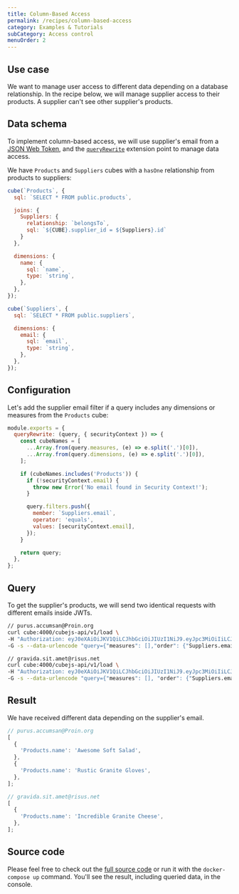 ```yaml
---
title: Column-Based Access
permalink: /recipes/column-based-access
category: Examples & Tutorials
subCategory: Access control
menuOrder: 2
---
```


## Use case

We want to manage user access to different data depending on a database
relationship. In the recipe below, we will manage supplier access to their
products. A supplier can't see other supplier's products.

## Data schema

To implement column-based access, we will use supplier's email from a
[JSON Web Token](https://cube.dev/docs/security), and the
[`queryRewrite`](https://cube.dev/docs/security/context#using-query-rewrite)
extension point to manage data access.

We have `Products` and `Suppliers` cubes with a `hasOne` relationship from
products to suppliers:

```javascript
cube(`Products`, {
  sql: `SELECT * FROM public.products`,

  joins: {
    Suppliers: {
      relationship: `belongsTo`,
      sql: `${CUBE}.supplier_id = ${Suppliers}.id`
    }
  },

  dimensions: {
    name: {
      sql: `name`,
      type: `string`,
    },
  },
});
```

```javascript
cube(`Suppliers`, {
  sql: `SELECT * FROM public.suppliers`,

  dimensions: {
    email: {
      sql: `email`,
      type: `string`,
    },
  },
});
```

## Configuration

Let's add the supplier email filter if a query includes any dimensions or
measures from the `Products` cube:

```javascript
module.exports = {
  queryRewrite: (query, { securityContext }) => {
    const cubeNames = [
      ...Array.from(query.measures, (e) => e.split('.')[0]),
      ...Array.from(query.dimensions, (e) => e.split('.')[0]),
    ];

    if (cubeNames.includes('Products')) {
      if (!securityContext.email) {
        throw new Error('No email found in Security Context!');
      }

      query.filters.push({
        member: `Suppliers.email`,
        operator: 'equals',
        values: [securityContext.email],
      });
    }

    return query;
  },
};
```

## Query

To get the supplier's products, we will send two identical requests with
different emails inside JWTs.

```bash
// purus.accumsan@Proin.org
curl cube:4000/cubejs-api/v1/load \
-H "Authorization: eyJ0eXAiOiJKV1QiLCJhbGciOiJIUzI1NiJ9.eyJpc3MiOiIiLCJpYXQiOjE2MjkyNjY0NzAsImV4cCI6MTY5MjMzODQ3MCwiYXVkIjoiIiwic3ViIjoiIiwiZW1haWwiOiJwdXJ1cy5hY2N1bXNhbkBQcm9pbi5vcmcifQ.vA_pzTOBYS10D2mhno0COJux7hhchfNmx-eh52SwSko" \
-G -s --data-urlencode "query={"measures": [],"order": {"Suppliers.email": "asc"}, "dimensions": ["Products.name"]}"
```

```bash
// gravida.sit.amet@risus.net
curl cube:4000/cubejs-api/v1/load \
-H "Authorization: eyJ0eXAiOiJKV1QiLCJhbGciOiJIUzI1NiJ9.eyJpc3MiOiIiLCJpYXQiOjE2MjkyNjY0NzAsImV4cCI6MTY5MjMzODQ3MCwiYXVkIjoiIiwic3ViIjoiIiwiZW1haWwiOiJncmF2aWRhLnNpdC5hbWV0QHJpc3VzLm5ldCJ9.ZOkiky821CZwoNi3VTcTsiiULl5tBkjmgX-1uW0UEjA" \
-G -s --data-urlencode "query={"measures": [], "order": {"Suppliers.email": "asc"}, "dimensions": ["Products.name"]}"
```

## Result

We have received different data depending on the supplier's email.

```javascript
// purus.accumsan@Proin.org
[
  {
    'Products.name': 'Awesome Soft Salad',
  },
  {
    'Products.name': 'Rustic Granite Gloves',
  },
];
```

```javascript
// gravida.sit.amet@risus.net
[
  {
    'Products.name': 'Incredible Granite Cheese',
  },
];
```

## Source code

Please feel free to check out the
[full source code](https://github.com/cube-js/cube.js/tree/master/examples/recipes/column-based-access)
or run it with the `docker-compose up` command. You'll see the result, including
queried data, in the console.
